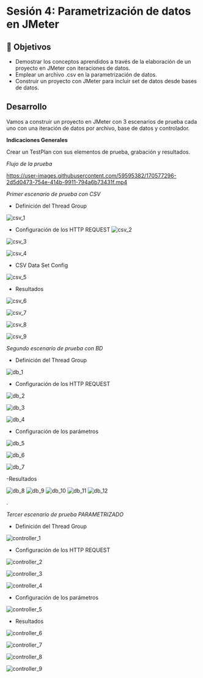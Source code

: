 # Sesión 4: Parametrización de datos en JMeter

## :dart: Objetivos

- Demostrar los conceptos aprendidos a través de la elaboración de un proyecto en JMeter con iteraciones de datos.
- Emplear un archivo .csv en la parametrización de datos.
- Construir un proyecto con JMeter para incluir set de datos desde bases de datos.


## Desarrollo

Vamos a construir un proyecto en JMeter con 3 escenarios de prueba cada uno con una iteración de datos por archivo, base de datos y controlador.

**Indicaciones Generales**

Crear un TestPlan con sus elementos de prueba, grabación y resultados.

*Flujo de la prueba*


https://user-images.githubusercontent.com/59595382/170577296-2d5d0473-754e-414b-9911-794a6b73431f.mp4


*Primer escenario de prueba con CSV*
- Definición del Thread Group
 
 ![csv_1](https://user-images.githubusercontent.com/59595382/170576432-3c105e06-796c-478c-ad64-a77342506856.PNG)

- Configuración de los HTTP REQUEST
 ![csv_2](https://user-images.githubusercontent.com/59595382/170576606-acb480a9-aedb-4087-863a-adb54ccbaab2.PNG)
 
 ![csv_3](https://user-images.githubusercontent.com/59595382/170576618-4b07cec9-684a-496f-bc6e-d62a81ac16e6.PNG)
 
 ![csv_4](https://user-images.githubusercontent.com/59595382/170576644-c3a92c6a-3b8b-4859-9b67-3ed44df954dc.PNG)
 
 - CSV Data Set Config
 
 ![csv_5](https://user-images.githubusercontent.com/59595382/170576711-9d4dcfea-4263-4b04-84bb-a6fef0a049a8.PNG)
 
 - Resultados
 
 ![csv_6](https://user-images.githubusercontent.com/59595382/170576716-37da4501-c596-482e-ab9d-8e75a83cb61e.PNG)
 
 ![csv_7](https://user-images.githubusercontent.com/59595382/170576731-a287db1f-932b-4375-a6e1-e1a2a470fe4e.PNG)
 
 ![csv_8](https://user-images.githubusercontent.com/59595382/170576746-a80097e8-5a28-4eb4-9b91-f0b54cefe063.PNG)
 
 ![csv_9](https://user-images.githubusercontent.com/59595382/170576757-b7a71c54-d2cf-45af-b446-b9dfb806dc45.PNG)



*Segundo escenario de prueba con BD*

- Definición del Thread Group

![db_1](https://user-images.githubusercontent.com/59595382/170576927-0815221b-2a41-4bc2-9672-6608cee77a07.PNG)

- Configuración de los HTTP REQUEST

![db_2](https://user-images.githubusercontent.com/59595382/170576944-6ecacd35-0bae-42b8-af58-0a791fdf449b.PNG)

![db_3](https://user-images.githubusercontent.com/59595382/170576953-feddf1c6-a824-4950-9a36-203d75958253.PNG)

![db_4](https://user-images.githubusercontent.com/59595382/170576957-d6ab7bee-f2a1-4b5b-ba8f-e51177e43295.PNG)

- Configuración de los parámetros

![db_5](https://user-images.githubusercontent.com/59595382/170576965-fdcf0f8c-c48a-4f2c-8745-3b306fec77ac.PNG)

![db_6](https://user-images.githubusercontent.com/59595382/170576975-45668aa7-dfd9-4013-badb-d90b7a811dea.PNG)

![db_7](https://user-images.githubusercontent.com/59595382/170576991-fabcc03d-9f4e-42c6-9d9f-9e7624be517c.PNG)

-Resultados

![db_8](https://user-images.githubusercontent.com/59595382/170576998-a3616734-f04c-4c9f-a51d-0efbd5c77581.PNG)
![db_9](https://user-images.githubusercontent.com/59595382/170577008-fe37366f-4c5e-4fd3-ac48-ba5553e43a80.PNG)
![db_10](https://user-images.githubusercontent.com/59595382/170586036-0e28caa1-0e2b-4b8c-9077-a7575bd49064.PNG)
![db_11](https://user-images.githubusercontent.com/59595382/170586044-9d276179-8af4-4fef-b185-b691a62b80a7.PNG)
![db_12](https://user-images.githubusercontent.com/59595382/170586054-15b84a93-f819-492d-9054-396cf60ff65d.PNG)


.

*Tercer escenario de prueba PARAMETRIZADO*

- Definición del Thread Group

![controller_1](https://user-images.githubusercontent.com/59595382/170581470-91fee62c-e1a5-463b-ba42-110ae822f88e.PNG)

- Configuración de los HTTP REQUEST

![controller_2](https://user-images.githubusercontent.com/59595382/170581710-0fb515d6-bc9c-44a0-8b79-00946bd1e8c2.PNG)

![controller_3](https://user-images.githubusercontent.com/59595382/170581723-efb4ed59-3cd5-4a7f-8854-7e1c2c6b1261.PNG)

![controller_4](https://user-images.githubusercontent.com/59595382/170581737-7045432c-20b0-48c5-b87a-a5c2c7e1e5a8.PNG)

- Configuración de los parámetros

![controller_5](https://user-images.githubusercontent.com/59595382/170581748-be1d4e45-f83c-4378-b1d1-249485fcdc6d.PNG)

- Resultados

![controller_6](https://user-images.githubusercontent.com/59595382/170582062-a8dcec07-faa3-4f61-b8cb-82bfcf401b8b.PNG)

![controller_7](https://user-images.githubusercontent.com/59595382/170582251-4a18dcc1-4f5e-4f8d-80e8-c800196e5e4c.PNG)

![controller_8](https://user-images.githubusercontent.com/59595382/170582269-2f1c4de5-8852-48db-a6ce-5f5e0c81d9c2.PNG)

![controller_9](https://user-images.githubusercontent.com/59595382/170582294-f0c0a4eb-691d-41c5-bac8-30ddbe57904e.PNG)


